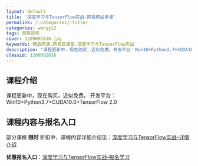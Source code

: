 ```yaml
---
layout: default
title: '深度学习与TensorFlow实战-网易精品单课'
permalink: /:categories/:title/
categories: wangyi2
tags: 网易提供
cover: 1209092816.jpg
keywords: 精选网课,网易云课堂,深度学习与TensorFlow实战
description: "课程更新中，现在购买，近似免费。开发平台：Win10+Python3.7+CUDA10.0+TensorFlow2.0深度学习与TensorFlow实战"
classid: 1209092816
---
```


## 课程介绍

课程更新中，现在购买，近似免费。
开发平台：Win10+Python3.7+CUDA10.0+TensorFlow 2.0

## 课程内容与报名入口

部分课程 **限时** 折扣中，课程内容详细介绍见：[深度学习与TensorFlow实战-详情介绍](https://study.163.com/course/introduction/1209092816.htm?share=1&shareId=1025206652&utm_campaign=share&utm_medium=iphoneShare&utm_source=&utm_u=1025206652)

**优惠报名入口**：[深度学习与TensorFlow实战-报名学习](https://study.163.com/course/introduction/1209092816.htm?share=1&shareId=1025206652&utm_campaign=share&utm_medium=iphoneShare&utm_source=&utm_u=1025206652)

